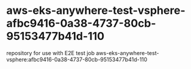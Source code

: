 # aws-eks-anywhere-test-vsphere-afbc9416-0a38-4737-80cb-95153477b41d-110
repository for use with E2E test job aws-eks-anywhere-test-vsphere:afbc9416-0a38-4737-80cb-95153477b41d-110
